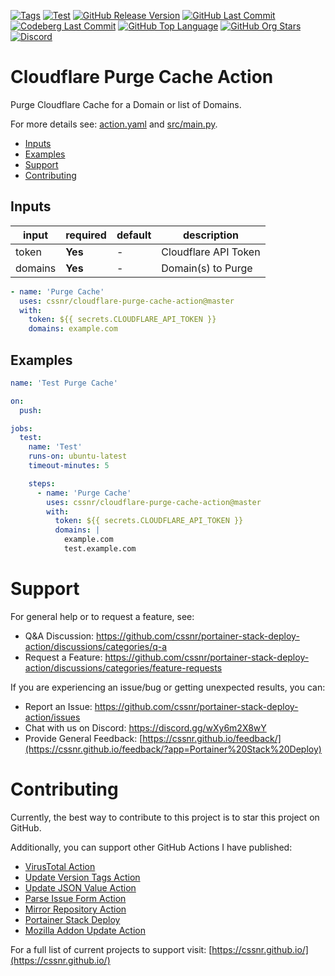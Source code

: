 [![Tags](https://img.shields.io/github/actions/workflow/status/cssnr/cloudflare-purge-cache-action/tags.yaml?logo=github&logoColor=white&label=tags)](https://github.com/cssnr/cloudflare-purge-cache-action/actions/workflows/tags.yaml)
[![Test](https://img.shields.io/github/actions/workflow/status/cssnr/cloudflare-purge-cache-action/test.yaml?logo=github&logoColor=white&label=test)](https://github.com/cssnr/cloudflare-purge-cache-action/actions/workflows/test.yaml)
[![GitHub Release Version](https://img.shields.io/github/v/release/cssnr/cloudflare-purge-cache-action?logo=github)](https://github.com/cssnr/cloudflare-purge-cache-action/releases/latest)
[![GitHub Last Commit](https://img.shields.io/github/last-commit/cssnr/cloudflare-purge-cache-action?logo=github&logoColor=white&label=updated)](https://github.com/cssnr/cloudflare-purge-cache-action/graphs/commit-activity)
[![Codeberg Last Commit](https://img.shields.io/gitea/last-commit/cssnr/cloudflare-purge-cache-action/master?gitea_url=https%3A%2F%2Fcodeberg.org%2F&logo=codeberg&logoColor=white&label=updated)](https://codeberg.org/cssnr/cloudflare-purge-cache-action)
[![GitHub Top Language](https://img.shields.io/github/languages/top/cssnr/cloudflare-purge-cache-action?logo=htmx&logoColor=white)](https://github.com/cssnr/cloudflare-purge-cache-action)
[![GitHub Org Stars](https://img.shields.io/github/stars/cssnr?style=flat&logo=github&logoColor=white)](https://cssnr.github.io/)
[![Discord](https://img.shields.io/discord/899171661457293343?logo=discord&logoColor=white&label=discord&color=7289da)](https://discord.gg/wXy6m2X8wY)

# Cloudflare Purge Cache Action

Purge Cloudflare Cache for a Domain or list of Domains.

For more details see: [action.yaml](action.yaml) and [src/main.py](src/main.py).

- [Inputs](#Inputs)
- [Examples](#Examples)
- [Support](#Support)
- [Contributing](#Contributing)

## Inputs

| input   | required | default | description          |
| ------- | -------- | ------- | -------------------- |
| token   | **Yes**  | -       | Cloudflare API Token |
| domains | **Yes**  | -       | Domain(s) to Purge   |

```yaml
- name: 'Purge Cache'
  uses: cssnr/cloudflare-purge-cache-action@master
  with:
    token: ${{ secrets.CLOUDFLARE_API_TOKEN }}
    domains: example.com
```

## Examples

```yaml
name: 'Test Purge Cache'

on:
  push:

jobs:
  test:
    name: 'Test'
    runs-on: ubuntu-latest
    timeout-minutes: 5

    steps:
      - name: 'Purge Cache'
        uses: cssnr/cloudflare-purge-cache-action@master
        with:
          token: ${{ secrets.CLOUDFLARE_API_TOKEN }}
          domains: |
            example.com
            test.example.com
```

# Support

For general help or to request a feature, see:

- Q&A Discussion: https://github.com/cssnr/portainer-stack-deploy-action/discussions/categories/q-a
- Request a Feature: https://github.com/cssnr/portainer-stack-deploy-action/discussions/categories/feature-requests

If you are experiencing an issue/bug or getting unexpected results, you can:

- Report an Issue: https://github.com/cssnr/portainer-stack-deploy-action/issues
- Chat with us on Discord: https://discord.gg/wXy6m2X8wY
- Provide General
  Feedback: [https://cssnr.github.io/feedback/](https://cssnr.github.io/feedback/?app=Portainer%20Stack%20Deploy)

# Contributing

Currently, the best way to contribute to this project is to star this project on GitHub.

Additionally, you can support other GitHub Actions I have published:

- [VirusTotal Action](https://github.com/cssnr/virustotal-action)
- [Update Version Tags Action](https://github.com/cssnr/update-version-tags-action)
- [Update JSON Value Action](https://github.com/cssnr/update-json-value-action)
- [Parse Issue Form Action](https://github.com/cssnr/parse-issue-form-action)
- [Mirror Repository Action](https://github.com/cssnr/mirror-repository-action)
- [Portainer Stack Deploy](https://github.com/cssnr/portainer-stack-deploy-action)
- [Mozilla Addon Update Action](https://github.com/cssnr/mozilla-addon-update-action)

For a full list of current projects to support visit: [https://cssnr.github.io/](https://cssnr.github.io/)
